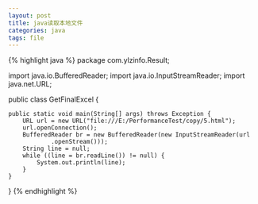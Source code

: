 ```yaml
---
layout: post
title: java读取本地文件
categories: java
tags: file
---
```


{% highlight java %}
package com.ylzinfo.Result;

import java.io.BufferedReader;
import java.io.InputStreamReader;
import java.net.URL;

public class GetFinalExcel {

    public static void main(String[] args) throws Exception {
        URL url = new URL("file:///E:/PerformanceTest/copy/5.html");
        url.openConnection();
        BufferedReader br = new BufferedReader(new InputStreamReader(url
                .openStream()));
        String line = null;
        while ((line = br.readLine()) != null) {
            System.out.println(line);
        }
    }

}
{% endhighlight %}
